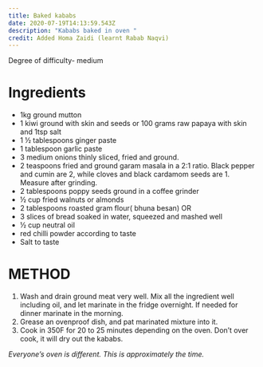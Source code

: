 ```yaml
---
title: Baked kababs
date: 2020-07-19T14:13:59.543Z
description: "Kababs baked in oven "
credit: Added Homa Zaidi (learnt Rabab Naqvi)
---
```

Degree of difficulty- medium

# Ingredients

* 1kg ground mutton
* 1 kiwi ground with skin and seeds or 100 grams raw papaya with skin and 1tsp salt
* 1 ½ tablespoons ginger paste
* 1 tablespoon garlic paste
* 3 medium onions thinly sliced, fried and ground.
* 2 teaspoons fried and ground garam masala in a 2:1 ratio. Black pepper and cumin are 2, while cloves and black cardamom seeds are 1. Measure after grinding.
* 2 tablespoons poppy seeds ground in a coffee grinder
* ½ cup fried walnuts or almonds
* 2 tablespoons roasted gram flour( bhuna besan) OR
* 3 slices of bread soaked in water, squeezed and mashed well
* ½ cup neutral oil
* red chilli powder according to taste
* Salt to taste

# METHOD

1. Wash and drain ground meat very well. Mix all the ingredient well including oil, and let marinate in the fridge overnight. If needed for dinner marinate in the morning.
2. Grease an ovenproof dish, and pat marinated mixture into it.
3. Cook in 350F for 20 to 25 minutes depending on the oven. Don’t over cook, it will dry out the kababs. 

*Everyone’s oven is different. This is approximately the time.*